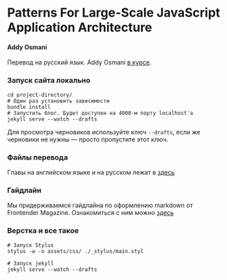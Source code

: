 # Patterns For Large-Scale JavaScript Application Architecture
#### Addy Osmani

Перевод на русский язык. Addy Osmani [в курсе][1].

### Запуск сайта локально

    
    cd project-directory/
    # Один раз установить зависимости
    bundle install
    # Запустить блог. Будет доступен на 4000-м порту localhost'а
    jekyll serve --watch --drafts

Для просмотра черновиков используйте ключ `--drafts`, если же черновики
не нужны — просто пропустите этот ключ.

### Файлы перевода

Главы на английском языке и на русском лежат в [здесь][2]

### Гайдлайн

Мы придерживаемся гайдлайна по оформлению markdown от Frontender Magazine.
Ознакомиться с ним можно [здесь][3]



### Верстка и все такое

    # Запуск Stylus
    stylus -w -o assets/css/ ./_stylus/main.styl

    # Запуск jekyll
    jekyll serve --watch --drafts


[1]: https://twitter.com/addyosmani/status/415195066895171584
[2]: https://github.com/shuvalov-anton/Patterns-For-Large-Scale-JavaScript-Application-Architecture/tree/gh-pages/_includes/translation
[3]: https://github.com/FMRobot/FM-guidelines
